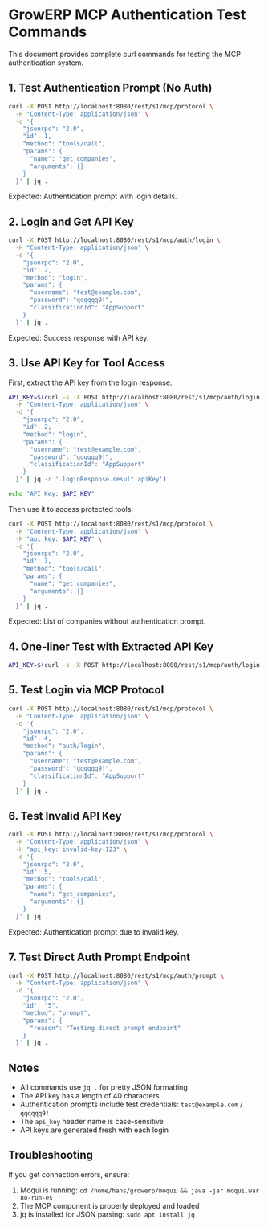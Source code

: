 # GrowERP MCP Authentication Test Commands

This document provides complete curl commands for testing the MCP authentication system.

## 1. Test Authentication Prompt (No Auth)

```bash
curl -X POST http://localhost:8080/rest/s1/mcp/protocol \
  -H "Content-Type: application/json" \
  -d '{
    "jsonrpc": "2.0",
    "id": 1,
    "method": "tools/call",
    "params": {
      "name": "get_companies",
      "arguments": {}
    }
  }' | jq .
```

Expected: Authentication prompt with login details.

## 2. Login and Get API Key

```bash
curl -X POST http://localhost:8080/rest/s1/mcp/auth/login \
  -H "Content-Type: application/json" \
  -d '{
    "jsonrpc": "2.0",
    "id": 2,
    "method": "login",
    "params": {
      "username": "test@example.com",
      "password": "qqqqqq9!",
      "classificationId": "AppSupport"
    }
  }' | jq .
```

Expected: Success response with API key.

## 3. Use API Key for Tool Access

First, extract the API key from the login response:

```bash
API_KEY=$(curl -s -X POST http://localhost:8080/rest/s1/mcp/auth/login \
  -H "Content-Type: application/json" \
  -d '{
    "jsonrpc": "2.0",
    "id": 2,
    "method": "login",
    "params": {
      "username": "test@example.com",
      "password": "qqqqqq9!",
      "classificationId": "AppSupport"
    }
  }' | jq -r '.loginResponse.result.apiKey')

echo "API Key: $API_KEY"
```

Then use it to access protected tools:

```bash
curl -X POST http://localhost:8080/rest/s1/mcp/protocol \
  -H "Content-Type: application/json" \
  -H "api_key: $API_KEY" \
  -d '{
    "jsonrpc": "2.0",
    "id": 3,
    "method": "tools/call",
    "params": {
      "name": "get_companies",
      "arguments": {}
    }
  }' | jq .
```

Expected: List of companies without authentication prompt.

## 4. One-liner Test with Extracted API Key

```bash
API_KEY=$(curl -s -X POST http://localhost:8080/rest/s1/mcp/auth/login -H "Content-Type: application/json" -d '{"jsonrpc": "2.0", "id": 2, "method": "login", "params": {"username": "test@example.com", "password": "qqqqqq9!", "classificationId": "AppSupport"}}' | jq -r '.loginResponse.result.apiKey') && curl -X POST http://localhost:8080/rest/s1/mcp/protocol -H "Content-Type: application/json" -H "api_key: $API_KEY" -d '{"jsonrpc": "2.0", "id": 3, "method": "tools/call", "params": {"name": "get_companies", "arguments": {}}}' | jq .
```

## 5. Test Login via MCP Protocol

```bash
curl -X POST http://localhost:8080/rest/s1/mcp/protocol \
  -H "Content-Type: application/json" \
  -d '{
    "jsonrpc": "2.0",
    "id": 4,
    "method": "auth/login",
    "params": {
      "username": "test@example.com",
      "password": "qqqqqq9!",
      "classificationId": "AppSupport"
    }
  }' | jq .
```

## 6. Test Invalid API Key

```bash
curl -X POST http://localhost:8080/rest/s1/mcp/protocol \
  -H "Content-Type: application/json" \
  -H "api_key: invalid-key-123" \
  -d '{
    "jsonrpc": "2.0",
    "id": 5,
    "method": "tools/call",
    "params": {
      "name": "get_companies",
      "arguments": {}
    }
  }' | jq .
```

Expected: Authentication prompt due to invalid key.

## 7. Test Direct Auth Prompt Endpoint

```bash
curl -X POST http://localhost:8080/rest/s1/mcp/auth/prompt \
  -H "Content-Type: application/json" \
  -d '{
    "jsonrpc": "2.0",
    "id": "5",
    "method": "prompt",
    "params": {
      "reason": "Testing direct prompt endpoint"
    }
  }' | jq .
```

## Notes

- All commands use `jq .` for pretty JSON formatting
- The API key has a length of 40 characters
- Authentication prompts include test credentials: `test@example.com` / `qqqqqq9!`
- The `api_key` header name is case-sensitive
- API keys are generated fresh with each login

## Troubleshooting

If you get connection errors, ensure:
1. Moqui is running: `cd /home/hans/growerp/moqui && java -jar moqui.war no-run-es`
2. The MCP component is properly deployed and loaded
3. jq is installed for JSON parsing: `sudo apt install jq`
